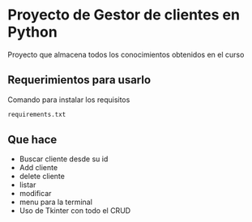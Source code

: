 # Proyecto de Gestor de clientes en Python

Proyecto que almacena todos los conocimientos obtenidos en el curso

## Requerimientos para usarlo

Comando para instalar los requisitos

```py
requirements.txt
```

## Que hace

* Buscar cliente desde su id
* Add cliente
* delete cliente
* listar
* modificar
* menu para la terminal
* Uso de Tkinter con todo el CRUD
